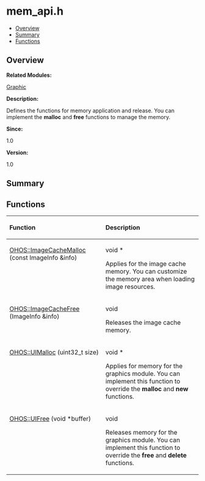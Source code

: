 # mem\_api.h<a name="ZH-CN_TOPIC_0000001055198104"></a>

-   [Overview](#section1608891609165628)
-   [Summary](#section53237454165628)
-   [Functions](#func-members)

## **Overview**<a name="section1608891609165628"></a>

**Related Modules:**

[Graphic](Graphic.md)

**Description:**

Defines the functions for memory application and release. You can implement the  **malloc**  and  **free**  functions to manage the memory. 

**Since:**

1.0

**Version:**

1.0

## **Summary**<a name="section53237454165628"></a>

## Functions<a name="func-members"></a>

<a name="table607480331165628"></a>
<table><thead align="left"><tr id="row1173988951165628"><th class="cellrowborder" valign="top" width="50%" id="mcps1.1.3.1.1"><p id="p745273666165628"><a name="p745273666165628"></a><a name="p745273666165628"></a>Function</p>
</th>
<th class="cellrowborder" valign="top" width="50%" id="mcps1.1.3.1.2"><p id="p603174791165628"><a name="p603174791165628"></a><a name="p603174791165628"></a>Description</p>
</th>
</tr>
</thead>
<tbody><tr id="row1183365798165628"><td class="cellrowborder" valign="top" width="50%" headers="mcps1.1.3.1.1 "><p id="p668826953165628"><a name="p668826953165628"></a><a name="p668826953165628"></a><a href="Graphic.md#gab96b8c174b4a83369c8c7b10d9dadc3c">OHOS::ImageCacheMalloc</a> (const ImageInfo &amp;info)</p>
</td>
<td class="cellrowborder" valign="top" width="50%" headers="mcps1.1.3.1.2 "><p id="p1259523675165628"><a name="p1259523675165628"></a><a name="p1259523675165628"></a>void * </p>
<p id="p1139749863165628"><a name="p1139749863165628"></a><a name="p1139749863165628"></a>Applies for the image cache memory. You can customize the memory area when loading image resources. </p>
</td>
</tr>
<tr id="row2122936976165628"><td class="cellrowborder" valign="top" width="50%" headers="mcps1.1.3.1.1 "><p id="p972786268165628"><a name="p972786268165628"></a><a name="p972786268165628"></a><a href="Graphic.md#ga71fe0f3eb82083006b51fec59ad11088">OHOS::ImageCacheFree</a> (ImageInfo &amp;info)</p>
</td>
<td class="cellrowborder" valign="top" width="50%" headers="mcps1.1.3.1.2 "><p id="p14278151165628"><a name="p14278151165628"></a><a name="p14278151165628"></a>void </p>
<p id="p838689016165628"><a name="p838689016165628"></a><a name="p838689016165628"></a>Releases the image cache memory. </p>
</td>
</tr>
<tr id="row1150899994165628"><td class="cellrowborder" valign="top" width="50%" headers="mcps1.1.3.1.1 "><p id="p167270890165628"><a name="p167270890165628"></a><a name="p167270890165628"></a><a href="Graphic.md#gafc7b2c7d0b427079d8b04b11cc4db009">OHOS::UIMalloc</a> (uint32_t size)</p>
</td>
<td class="cellrowborder" valign="top" width="50%" headers="mcps1.1.3.1.2 "><p id="p2082321486165628"><a name="p2082321486165628"></a><a name="p2082321486165628"></a>void * </p>
<p id="p1163982249165628"><a name="p1163982249165628"></a><a name="p1163982249165628"></a>Applies for memory for the graphics module. You can implement this function to override the <strong id="b1763287792165628"><a name="b1763287792165628"></a><a name="b1763287792165628"></a>malloc</strong> and <strong id="b1596869430165628"><a name="b1596869430165628"></a><a name="b1596869430165628"></a>new</strong> functions. </p>
</td>
</tr>
<tr id="row1122601911165628"><td class="cellrowborder" valign="top" width="50%" headers="mcps1.1.3.1.1 "><p id="p932151988165628"><a name="p932151988165628"></a><a name="p932151988165628"></a><a href="Graphic.md#ga77914ea7bc96f6cb30f65ae2014746e8">OHOS::UIFree</a> (void *buffer)</p>
</td>
<td class="cellrowborder" valign="top" width="50%" headers="mcps1.1.3.1.2 "><p id="p884556462165628"><a name="p884556462165628"></a><a name="p884556462165628"></a>void </p>
<p id="p740026363165628"><a name="p740026363165628"></a><a name="p740026363165628"></a>Releases memory for the graphics module. You can implement this function to override the <strong id="b832718068165628"><a name="b832718068165628"></a><a name="b832718068165628"></a>free</strong> and <strong id="b1588708807165628"><a name="b1588708807165628"></a><a name="b1588708807165628"></a>delete</strong> functions. </p>
</td>
</tr>
</tbody>
</table>

